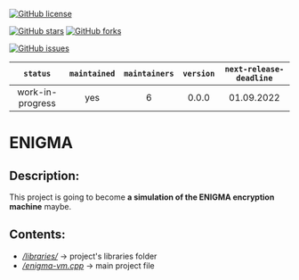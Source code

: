 [![GitHub license](https://img.shields.io/github/license/JENOT-ANT/ENIGMA?style=for-the-badge)](https://github.com/JENOT-ANT/ENIGMA)

[![GitHub stars](https://img.shields.io/github/stars/JENOT-ANT/ENIGMA?style=for-the-badge)](https://github.com/JENOT-ANT/ENIGMA/stargazers)
[![GitHub forks](https://img.shields.io/github/forks/JENOT-ANT/ENIGMA?style=for-the-badge)](https://github.com/JENOT-ANT/ENIGMA/network)

[![GitHub issues](https://img.shields.io/github/issues/JENOT-ANT/ENIGMA?style=for-the-badge)](https://github.com/JENOT-ANT/ENIGMA/issues)

| `status`         | `maintained` | `maintainers` | `version` | `next-release-deadline` |
| :--------------: | :----------: | :-----------: | :-------: | :---------------------: |
| work-in-progress | yes          | 6             |  0.0.0    | 01.09.2022              |

# ENIGMA

## Description:
This project is going to become **a simulation of the ENIGMA encryption machine** maybe.

## Contents:
- *[/libraries/](/libraries)* -> project's libraries folder
- *[/enigma-vm.cpp](/enigma-vm.cpp)* -> main project file
